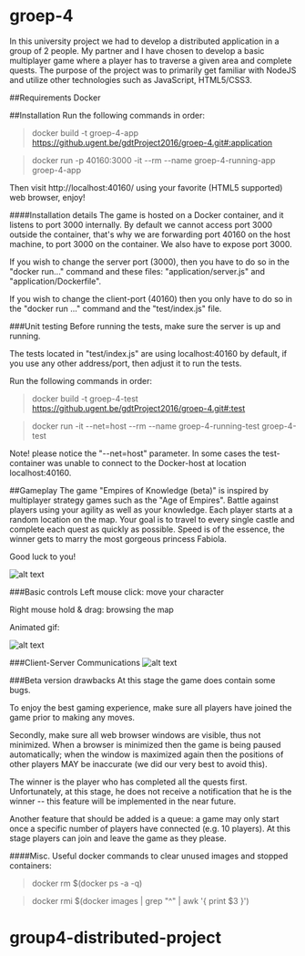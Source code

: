 # groep-4

In this university project we had to develop a distributed application in a group of 2 people.
My partner and I have chosen to develop a basic multiplayer game where a player has to traverse a given area and complete quests.
The purpose of the project was to primarily get familiar with NodeJS and utilize other technologies such as JavaScript, HTML5/CSS3.

##Requirements
Docker

##Installation
Run the following commands in order:
> docker build -t groep-4-app https://github.ugent.be/gdtProject2016/groep-4.git#:application

> docker run -p 40160:3000 -it --rm --name groep-4-running-app groep-4-app

Then visit http://localhost:40160/ using your favorite (HTML5 supported) web browser, enjoy!

####Installation details
The game is hosted on a Docker container, and it listens to port 3000 internally. By default we cannot access port 3000 outside the container, that's why we are forwarding port 40160 on the host machine, to port 3000 on the container. We also have to expose port 3000.

If you wish to change the server port (3000), then you have to do so in the "docker run..." command and these files: "application/server.js" and "application/Dockerfile".

If you wish to change the client-port (40160) then you only have to do so in the "docker run ..." command and the "test/index.js" file.

###Unit testing
Before running the tests, make sure the server is up and running.

The tests located in "test/index.js" are using localhost:40160 by default, if you use any other address/port, then adjust it to run the tests.

Run the following commands in order:
> docker build -t groep-4-test https://github.ugent.be/gdtProject2016/groep-4.git#:test

> docker run -it --net=host --rm --name groep-4-running-test groep-4-test

Note! please notice the "--net=host" parameter. In some cases the test-container was unable to connect to the Docker-host at location localhost:40160.

##Gameplay
The game "Empires of Knowledge (beta)" is inspired by multiplayer strategy games such as the "Age of Empires".
Battle against players using your agility as well as your knowledge. Each player starts at a random location on the map. Your goal is to travel to every single castle and complete each quest as quickly as possible. Speed is of the essence, the winner gets to marry the most gorgeous princess Fabiola.

Good luck to you!

![alt text](https://github.ugent.be/gdtProject2016/groep-4/blob/master/application/docs/Knipselb.PNG "Preview")


###Basic controls
Left mouse click: move your character

Right mouse hold & drag: browsing the map

Animated gif:

![alt text](https://github.ugent.be/gdtProject2016/groep-4/blob/master/application/docs/anim.gif "Preview")


###Client-Server Communications
![alt text](https://github.ugent.be/gdtProject2016/groep-4/blob/master/application/docs/sequenceDiagram.PNG "Preview")


###Beta version drawbacks
At this stage the game does contain some bugs.

To enjoy the best gaming experience, make sure all players have joined the game prior to making any moves.

Secondly, make sure all web browser windows are visible, thus not minimized. When a browser is minimized then the game is being paused automatically; when the window is maximized again then the positions of other players MAY be inaccurate (we did our very best to avoid this).

The winner is the player who has completed all the quests first. Unfortunately, at this stage, he does not receive a notification that he is the winner -- this feature will be implemented in the near future.

Another feature that should be added is a queue: a game may only start once a specific number of players have connected (e.g. 10 players). At this stage players can join and leave the game as they please.

####Misc.
Useful docker commands to clear unused images and stopped containers:
> docker rm $(docker ps -a -q)

> docker rmi $(docker images | grep "^<none>" | awk '{ print $3 }')
# group4-distributed-project
